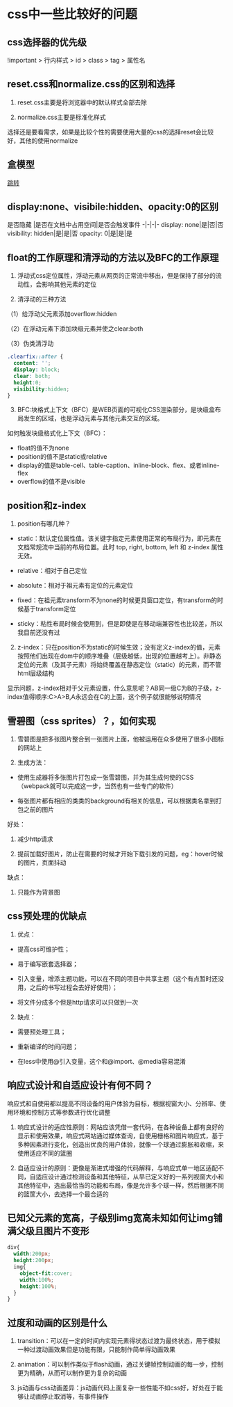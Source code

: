 # css中一些比较好的问题

## css选择器的优先级

!important > 行内样式 > id > class > tag > 属性名

## reset.css和normalize.css的区别和选择

1. reset.css主要是将浏览器中的默认样式全部去除

2. normalize.css主要是标准化样式

选择还是要看需求，如果是比较个性的需要使用大量的css的选择reset会比较好，其他的使用normalize

## 盒模型

[跳转](./)

## display:none、visibile:hidden、opacity:0的区别

是否隐藏 |是否在文档中占用空间|是否会触发事件
-|-|-|-
display: none|是|否|否
visibility: hidden|是|是|否
opacity: 0|是|是|是

## float的工作原理和清浮动的方法以及BFC的工作原理

1. 浮动式css定位属性，浮动元素从网页的正常流中移出，但是保持了部分的流动性，会影响其他元素的定位

2. 清浮动的三种方法

（1）给浮动父元素添加overflow:hidden

（2）在浮动元素下添加块级元素并使之clear:both

（3）伪类清浮动

```css
.clearfix::after {
  content: '';
  display: block;
  clear: both;
  height:0;
  visibility:hidden;
}
```

3. BFC:块格式上下文（BFC）是WEB页面的可视化CSS渲染部分，是块级盒布局发生的区域，也是浮动元素与其他元素交互的区域。

如何触发块级格式化上下文（BFC）：

* float的值不为none
* position的值不是static或relative
* display的值是table-cell、table-caption、inline-block、flex、或者inline-flex
* overflow的值不是visible

## position和z-index

1. position有哪几种？

* static：默认定位属性值。该关键字指定元素使用正常的布局行为，即元素在文档常规流中当前的布局位置。此时 top, right, bottom, left 和 z-index 属性无效。

* relative：相对于自己定位

* absolute：相对于祖元素有定位的元素定位

* fixed：在祖元素transform不为none的时候更具窗口定位，有transform的时候基于transform定位

* sticky：粘性布局时候会使用到，但是即使是在移动端兼容性也比较差，所以我目前还没有过

2. z-index：只在position不为static的时候生效；没有定义z-index的值，元素按照他们出现在dom中的顺序堆叠（层级越低，出现的位置越考上）。非静态定位的元素（及其子元素）将始终覆盖在静态定位（static）的元素，而不管html层级结构

显示问题，z-index相对于父元素设置，什么意思呢？AB同一级C为B的子级，z-index值得顺序:C>A>B,A永远会在C的上面，这个例子就很能够说明情况

## 雪碧图（css sprites）？，如何实现

1. 雪碧图是把多张图片整合到一张图片上面，他被运用在众多使用了很多小图标的网站上

2. 生成方法：

* 使用生成器将多张图片打包成一张雪碧图，并为其生成何使的CSS（webpack就可以完成这一步，当然也有一些专门的软件）

* 每张图片都有相应的类类的background有相关的信息，可以根据类名拿到打包之前的图片

好处：

  1. 减少http请求

  2. 提前加载好图片，防止在需要的时候才开始下载引发的问题，eg：hover时候的图片，页面抖动

缺点：

  1. 只能作为背景图

## css预处理的优缺点

1. 优点：

* 提高css可维护性；

* 易于编写嵌套选择器；

* 引入变量，增添主题功能，可以在不同的项目中共享主题（这个有点暂时还没用，之后的书写过程会去好好使用）；

* 将文件分成多个但是http请求可以只做到一次

2. 缺点：

* 需要预处理工具；

* 重新编译的时间问题；

* 在less中使用@引入变量，这个和@import、@media容易混淆

## 响应式设计和自适应设计有何不同？

响应式和自使用都以提高不同设备的用户体验为目标，根据视窗大小、分辨率、使用环境和控制方式等参数进行优化调整

1. 响应式设计的适应性原则：网站应该凭借一套代码，在各种设备上都有良好的显示和使用效果，响应式网站通过媒体查询，自使用栅格和图片响应式，基于多种因素进行变化，创造出优良的用户体验，就像一个球通过膨胀和收缩，来使用适应不同的篮圈

2. 自适应设计的原则：更像是渐进式增强的代码解释，与响应式单一地区适配不同，自适应设计通过检测设备和其他特征，从早已定义好的一系列视窗大小和其他特征中，选出最恰当的功能和布局，像是允许多个球一样，然后根据不同的篮筐大小，去选择一个最合适的

## 已知父元素的宽高，子级别img宽高未知如何让img铺满父级且图片不变形

```css
div{
  width:200px;
  height:200px;
  img{
    object-fit:cover;
    width:100%;
    height:100%;
  }
}
```

## 过度和动画的区别是什么

1. transition：可以在一定的时间内实现元素得状态过渡为最终状态，用于模拟一种过渡动画效果但是功能有限，只能制作简单得动画效果

2. animation：可以制作类似于flash动画，通过关键帧控制动画的每一步，控制更为精确，从而可以制作更为复杂的动画

3. js动画与css动画差异：js动画代码上面复杂一些性能不如css好，好处在于能够让动画停止取消等，有事件操作


<gitask />

<back-to-top />